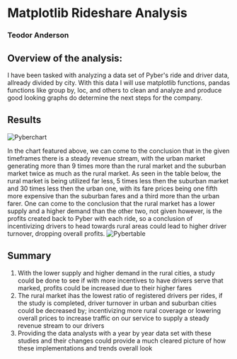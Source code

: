 # Matplotlib Rideshare Analysis
### Teodor Anderson


## Overview of the analysis:
  I have been tasked with analyzing a data set of Pyber's ride and driver data, allready divided by city. With this data I will use matplotlib functions, pandas functions like group by, loc, and others to clean and analyze and produce good looking graphs do determine the next steps for the company.

## Results
![Pyberchart](https://user-images.githubusercontent.com/116928193/209111488-7813141a-b39a-4c8d-a070-98e4f881e102.png)

In the chart featured above, we can come to the conclusion that in the given timeframes there is a steady revenue stream, with the urban market generating more than 9 times more than the rural market and the suburban market twice as much as the rural market. 
As seen in the table below, the rural market is being utilized far less, 5 times less then the suburban market and 30 times less then the urban one, with its fare prices being one fifth more expensive than the suburban fares and a third more than the urban farer. One can come to the conclusion that the rural market has a lower supply and a higher demand than the other two, not given however, is the profits created back to Pyber with each ride, so a conclusion of incentivizing drivers to head towards rural areas could lead to higher driver turnover, dropping overall profits.
![Pybertable](https://user-images.githubusercontent.com/116928193/209111534-c0850596-3ca6-4e11-af21-211fd640cbcd.png)

## Summary

1. With the lower supply and higher demand in the rural cities, a study could be done to see if with more incentives to have drivers serve that marked, profits could be increased due to their higher fares
2. The rural market ihas the lowest ratio of registered drivers per rides, if the study is completed, driver turnover in urban and suburban cities could be decreased by; incentivizing more rural coverage or lowering overall prices to increase traffic on our service to supply a steady revenue stream to our drivers
3. Providing the data analysts with a year by year data set with these studies and their changes could provide a much cleared picture of how these implementations and trends overall look
